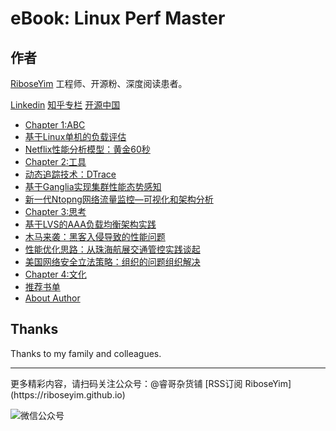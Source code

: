 # eBook: Linux Perf Master

## 作者
[RiboseYim](https://riboseyim.github.io)
工程师、开源粉、深度阅读患者。

[Linkedin](https://www.linkedin.com/in/riboseyim/)
[知乎专栏](https://www.zhihu.com/people/riboseyim)
[开源中国](https://my.oschina.net/zijingshanke/blog)

* [Chapter 1:ABC](chapter/abc/load.md)
* [基于Linux单机的负载评估](chapter/abc/load.md)
* [Netflix性能分析模型：黄金60秒](chapter/abc/Netflix.md)
* [Chapter 2:工具](chapter/tools/dtrace.md)
* [动态追踪技术：DTrace](chapter/tools/dtrace.md)
* [基于Ganglia实现集群性能态势感知](chapter/tools/ganglia.md)
* [新一代Ntopng网络流量监控—可视化和架构分析](chapter/tools/ntopng.md)
* [Chapter 3:思考](chapter/thinking/AAA.md)
* [基于LVS的AAA负载均衡架构实践](chapter/thinking/AAA.md)
* [木马来袭：黑客入侵导致的性能问题](chapter/thinking/ssh.md)
* [性能优化思路：从珠海航展交通管控实践谈起](chapter/thinking/traffic.md)
* [美国网络安全立法策略：组织的问题组织解决](chapter/thinking/ganglia.md)
* [Chapter 4:文化](chapter/culture/books.md)
* [推荐书单](chapter/culture/books.md)
* [About Author](chapter/about/2016.md)

## Thanks

Thanks to my family and colleagues.

<hr>
更多精彩内容，请扫码关注公众号：@睿哥杂货铺  
[RSS订阅 RiboseYim](https://riboseyim.github.io)

![微信公众号](http://o8m8ngokc.bkt.clouddn.com/qrcode_for_gh_896dd3dd5255_344.jpg)
